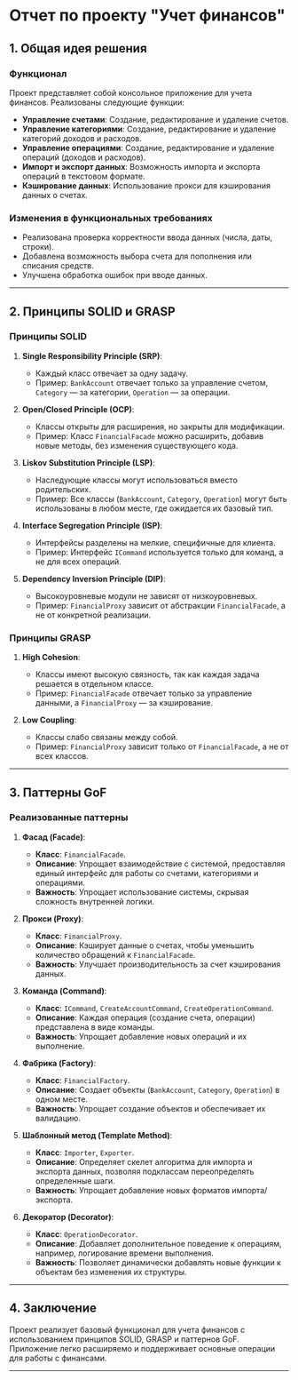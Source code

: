 # Отчет по проекту "Учет финансов"

## 1. Общая идея решения

### Функционал
Проект представляет собой консольное приложение для учета финансов. Реализованы следующие функции:
- **Управление счетами**: Создание, редактирование и удаление счетов.
- **Управление категориями**: Создание, редактирование и удаление категорий доходов и расходов.
- **Управление операциями**: Создание, редактирование и удаление операций (доходов и расходов).
- **Импорт и экспорт данных**: Возможность импорта и экспорта операций в текстовом формате.
- **Кэширование данных**: Использование прокси для кэширования данных о счетах.

### Изменения в функциональных требованиях
- Реализована проверка корректности ввода данных (числа, даты, строки).
- Добавлена возможность выбора счета для пополнения или списания средств.
- Улучшена обработка ошибок при вводе данных.

---

## 2. Принципы SOLID и GRASP

### Принципы SOLID

1. **Single Responsibility Principle (SRP)**:
   - Каждый класс отвечает за одну задачу.
   - Пример: `BankAccount` отвечает только за управление счетом, `Category` — за категории, `Operation` — за операции.

2. **Open/Closed Principle (OCP)**:
   - Классы открыты для расширения, но закрыты для модификации.
   - Пример: Класс `FinancialFacade` можно расширить, добавив новые методы, без изменения существующего кода.

3. **Liskov Substitution Principle (LSP)**:
   - Наследующие классы могут использоваться вместо родительских.
   - Пример: Все классы (`BankAccount`, `Category`, `Operation`) могут быть использованы в любом месте, где ожидается их базовый тип.

4. **Interface Segregation Principle (ISP)**:
   - Интерфейсы разделены на мелкие, специфичные для клиента.
   - Пример: Интерфейс `ICommand` используется только для команд, а не для всех операций.

5. **Dependency Inversion Principle (DIP)**:
   - Высокоуровневые модули не зависят от низкоуровневых.
   - Пример: `FinancialProxy` зависит от абстракции `FinancialFacade`, а не от конкретной реализации.

### Принципы GRASP

1. **High Cohesion**:
   - Классы имеют высокую связность, так как каждая задача решается в отдельном классе.
   - Пример: `FinancialFacade` отвечает только за управление данными, а `FinancialProxy` — за кэширование.

2. **Low Coupling**:
   - Классы слабо связаны между собой.
   - Пример: `FinancialProxy` зависит только от `FinancialFacade`, а не от всех классов.

---

## 3. Паттерны GoF

### Реализованные паттерны

1. **Фасад (Facade)**:
   - **Класс**: `FinancialFacade`.
   - **Описание**: Упрощает взаимодействие с системой, предоставляя единый интерфейс для работы со счетами, категориями и операциями.
   - **Важность**: Упрощает использование системы, скрывая сложность внутренней логики.

2. **Прокси (Proxy)**:
   - **Класс**: `FinancialProxy`.
   - **Описание**: Кэширует данные о счетах, чтобы уменьшить количество обращений к `FinancialFacade`.
   - **Важность**: Улучшает производительность за счет кэширования данных.

3. **Команда (Command)**:
   - **Класс**: `ICommand`, `CreateAccountCommand`, `CreateOperationCommand`.
   - **Описание**: Каждая операция (создание счета, операции) представлена в виде команды.
   - **Важность**: Упрощает добавление новых операций и их выполнение.

4. **Фабрика (Factory)**:
   - **Класс**: `FinancialFactory`.
   - **Описание**: Создает объекты (`BankAccount`, `Category`, `Operation`) в одном месте.
   - **Важность**: Упрощает создание объектов и обеспечивает их валидацию.

5. **Шаблонный метод (Template Method)**:
   - **Класс**: `Importer`, `Exporter`.
   - **Описание**: Определяет скелет алгоритма для импорта и экспорта данных, позволяя подклассам переопределять определенные шаги.
   - **Важность**: Упрощает добавление новых форматов импорта/экспорта.

6. **Декоратор (Decorator)**:
   - **Класс**: `OperationDecorator`.
   - **Описание**: Добавляет дополнительное поведение к операциям, например, логирование времени выполнения.
   - **Важность**: Позволяет динамически добавлять новые функции к объектам без изменения их структуры.

---

## 4. Заключение

Проект реализует базовый функционал для учета финансов с использованием принципов SOLID, GRASP и паттернов GoF. Приложение легко расширяемо и поддерживает основные операции для работы с финансами.

---